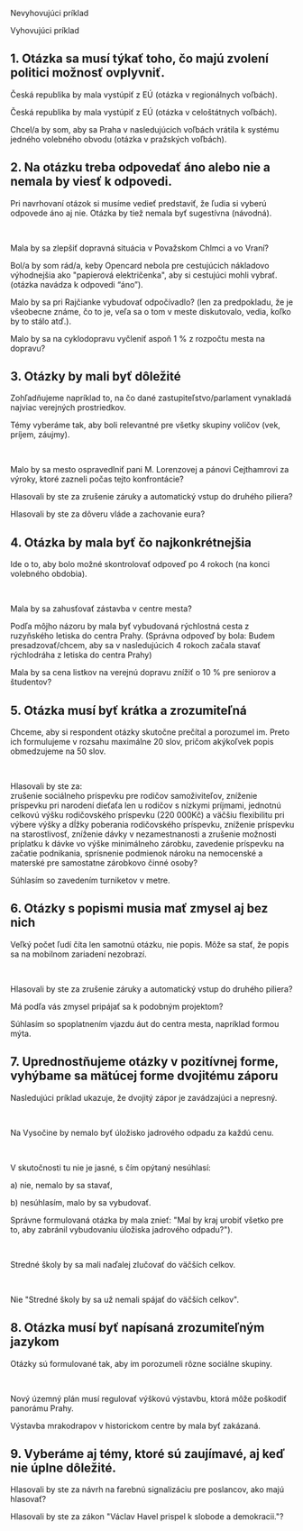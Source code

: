 <script setup>
import IconBadge from '@/components/design-system/icons/IconBadge.vue'
import StackComponent from '@/components/design-system/layout/StackComponent.vue';

import {
  vkiLogoInFavour,
  vkiLogoAgainst,
} from '@/components/design-system/icons';
import { useI18n } from 'vue-i18n';

const { t, locale } = useI18n();
</script>

<StackComponent spacing="extra-small">

<IconBadge :icon="vkiLogoAgainst" :background-color="'white'" :color="'rgb(var(--color-secondary-fg))'" /> Nevyhovujúci príklad

<IconBadge :icon="vkiLogoInFavour" :background-color="'white'" :color="'rgb(var(--color-primary-fg))'" /> Vyhovujúci príklad

</StackComponent>

## 1. Otázka sa musí týkať toho, čo majú zvolení politici možnosť ovplyvniť.

<StackComponent spacing="extra-small">

<IconBadge :icon="vkiLogoAgainst" :background-color="'white'" :color="'rgb(var(--color-secondary-fg))'" /> Česká republika by mala vystúpiť z EÚ (otázka v regionálnych voľbách).

<IconBadge :icon="vkiLogoInFavour" :background-color="'white'" :color="'rgb(var(--color-primary-fg))'" /> Česká republika by mala vystúpiť z EÚ (otázka v celoštátnych voľbách).

<IconBadge :icon="vkiLogoInFavour" :background-color="'white'" :color="'rgb(var(--color-primary-fg))'" /> Chcel/a by som, aby sa Praha v nasledujúcich voľbách vrátila k systému jedného volebného obvodu (otázka v pražských voľbách).

</StackComponent>

## 2. Na otázku treba odpovedať áno alebo nie a nemala by viesť k odpovedi.

Pri navrhovaní otázok si musíme vedieť predstaviť, že ľudia si vyberú odpovede áno aj nie. Otázka by tiež nemala byť sugestívna (návodná).

<br />

<StackComponent spacing="extra-small">

<IconBadge :icon="vkiLogoAgainst" :background-color="'white'" :color="'rgb(var(--color-secondary-fg))'" /> Mala by sa zlepšiť dopravná situácia v Považskom Chlmci a vo Vraní?

<IconBadge :icon="vkiLogoAgainst" :background-color="'white'" :color="'rgb(var(--color-secondary-fg))'" /> Bol/a by som rád/a, keby Opencard nebola pre cestujúcich nákladovo výhodnejšia ako "papierová električenka", aby si cestujúci mohli vybrať. (otázka navádza k odpovedi “áno”).

<IconBadge :icon="vkiLogoInFavour" :background-color="'white'" :color="'rgb(var(--color-primary-fg))'" /> Malo by sa pri Rajčianke vybudovať odpočívadlo? (len za predpokladu, že je všeobecne známe, čo to je, veľa sa o tom v meste diskutovalo, vedia, koľko by to stálo atď.).

<IconBadge :icon="vkiLogoInFavour" :background-color="'white'" :color="'rgb(var(--color-primary-fg))'" /> Malo by sa na cyklodopravu vyčleniť aspoň 1 % z rozpočtu mesta na dopravu?

</StackComponent>

## 3. Otázky by mali byť dôležité

Zohľadňujeme napríklad to, na čo dané zastupiteľstvo/parlament vynakladá najviac verejných prostriedkov.

Témy vyberáme tak, aby boli relevantné pre všetky skupiny voličov (vek, príjem, záujmy).

<br />

<StackComponent spacing="extra-small">

<IconBadge :icon="vkiLogoAgainst" :background-color="'white'" :color="'rgb(var(--color-secondary-fg))'" /> Malo by sa mesto ospravedlniť pani M. Lorenzovej a pánovi Cejthamrovi za výroky, ktoré zazneli počas tejto konfrontácie?

<IconBadge :icon="vkiLogoInFavour" :background-color="'white'" :color="'rgb(var(--color-primary-fg))'" /> Hlasovali by ste za zrušenie záruky a automatický vstup do druhého piliera?

<IconBadge :icon="vkiLogoInFavour" :background-color="'white'" :color="'rgb(var(--color-primary-fg))'" /> Hlasovali by ste za dôveru vláde a zachovanie eura?

</StackComponent>

## 4. Otázka by mala byť čo najkonkrétnejšia

Ide o to, aby bolo možné skontrolovať odpoveď po 4 rokoch (na konci volebného obdobia).

<br />

<StackComponent spacing="extra-small">

<IconBadge :icon="vkiLogoAgainst" :background-color="'white'" :color="'rgb(var(--color-secondary-fg))'" /> Mala by sa zahusťovať zástavba v centre mesta?

<IconBadge :icon="vkiLogoAgainst" :background-color="'white'" :color="'rgb(var(--color-secondary-fg))'" /> Podľa môjho názoru by mala byť vybudovaná rýchlostná cesta z ruzyňského letiska do centra Prahy. (Správna odpoveď by bola: Budem presadzovať/chcem, aby sa v nasledujúcich 4 rokoch začala stavať rýchlodráha z letiska do centra Prahy)

<IconBadge :icon="vkiLogoInFavour" :background-color="'white'" :color="'rgb(var(--color-primary-fg))'" /> Mala by sa cena listkov na verejnú dopravu znížiť o 10 % pre seniorov a študentov?

</StackComponent>

## 5. Otázka musí byť krátka a zrozumiteľná

Chceme, aby si respondent otázky skutočne prečítal a porozumel im. Preto ich formulujeme v rozsahu maximálne 20 slov, pričom akýkoľvek popis obmedzujeme na 50 slov.

<br />

<StackComponent spacing="extra-small">

<IconBadge :icon="vkiLogoAgainst" :background-color="'white'" :color="'rgb(var(--color-secondary-fg))'" /> Hlasovali by ste za:  
zrušenie sociálneho príspevku pre rodičov samoživiteľov,
zníženie príspevku pri narodení dieťaťa len u rodičov s nízkymi príjmami,
jednotnú celkovú výšku rodičovského príspevku (220 000Kč) a väčšiu flexibilitu pri výbere výšky a dĺžky poberania rodičovského príspevku,
zníženie príspevku na starostlivosť,
zníženie dávky v nezamestnanosti a zrušenie možnosti príplatku k dávke vo výške minimálneho zárobku,
zavedenie príspevku na začatie podnikania,
sprísnenie podmienok nároku na nemocenské a materské pre samostatne zárobkovo činné osoby?

<IconBadge :icon="vkiLogoInFavour" :background-color="'white'" :color="'rgb(var(--color-primary-fg))'" /> Súhlasím so zavedením turniketov v metre.

</StackComponent>

## 6. Otázky s popismi musia mať zmysel aj bez nich

Veľký počet ľudí číta len samotnú otázku, nie popis. Môže sa stať, že popis sa na mobilnom zariadení nezobrazí.

<br />

<StackComponent spacing="extra-small">

<IconBadge :icon="vkiLogoAgainst" :background-color="'white'" :color="'rgb(var(--color-secondary-fg))'" /> Hlasovali by ste za zrušenie záruky a automatický vstup do druhého piliera?

<IconBadge :icon="vkiLogoAgainst" :background-color="'white'" :color="'rgb(var(--color-secondary-fg))'" /> Má podľa vás zmysel pripájať sa k podobným projektom?

<IconBadge :icon="vkiLogoInFavour" :background-color="'white'" :color="'rgb(var(--color-primary-fg))'" /> Súhlasím so spoplatnením vjazdu áut do centra mesta, napríklad formou mýta.

</StackComponent>

## 7. Uprednostňujeme otázky v pozitívnej forme, vyhýbame sa mätúcej forme dvojitému záporu

Nasledujúci príklad ukazuje, že dvojitý zápor je zavádzajúci a nepresný.

<br />

<IconBadge :icon="vkiLogoAgainst" :background-color="'white'" :color="'rgb(var(--color-secondary-fg))'" /> Na Vysočine by nemalo byť úložisko jadrového odpadu za každú cenu.

<br />

V skutočnosti tu nie je jasné, s čím opýtaný nesúhlasí:

a) nie, nemalo by sa stavať,

b) nesúhlasím, malo by sa vybudovať.

Správne formulovaná otázka by mala znieť: "Mal by kraj urobiť všetko pre to, aby zabránil vybudovaniu úložiska jadrového odpadu?").

<br />

<IconBadge :icon="vkiLogoInFavour" :background-color="'white'" :color="'rgb(var(--color-primary-fg))'" /> Stredné školy by sa mali naďalej zlučovať do väčších celkov.

<br />

Nie "Stredné školy by sa už nemali spájať do väčších celkov".

## 8. Otázka musí byť napísaná zrozumiteľným jazykom

Otázky sú formulované tak, aby im porozumeli rôzne sociálne skupiny.

<br />

<StackComponent spacing="extra-small">

<IconBadge :icon="vkiLogoAgainst" :background-color="'white'" :color="'rgb(var(--color-secondary-fg))'" /> Nový územný plán musí regulovať výškovú výstavbu, ktorá môže poškodiť panorámu Prahy.

<IconBadge :icon="vkiLogoInFavour" :background-color="'white'" :color="'rgb(var(--color-primary-fg))'" /> Výstavba mrakodrapov v historickom centre by mala byť zakázaná.

</StackComponent>

## 9. Vyberáme aj témy, ktoré sú zaujímavé, aj keď nie úplne dôležité.

<StackComponent spacing="extra-small">

<IconBadge :icon="vkiLogoInFavour" :background-color="'white'" :color="'rgb(var(--color-primary-fg))'" /> Hlasovali by ste za návrh na farebnú signalizáciu pre poslancov, ako majú hlasovať?

<IconBadge :icon="vkiLogoInFavour" :background-color="'white'" :color="'rgb(var(--color-primary-fg))'" /> Hlasovali by ste za zákon "Václav Havel prispel k slobode a demokracii."?

</StackComponent>
